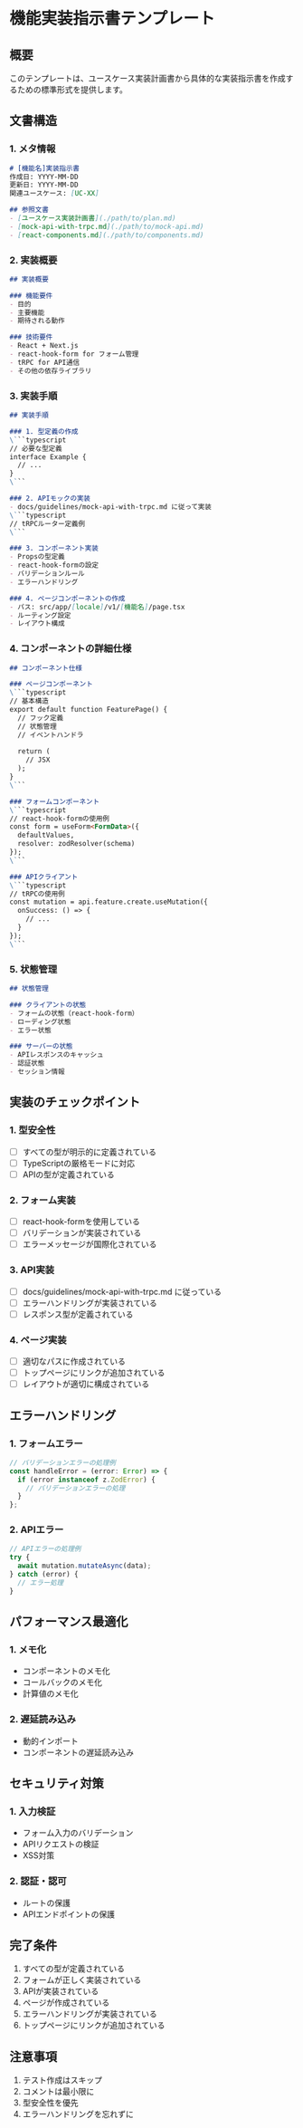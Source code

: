 # 機能実装指示書テンプレート

## 概要

このテンプレートは、ユースケース実装計画書から具体的な実装指示書を作成するための標準形式を提供します。

## 文書構造

### 1. メタ情報
```markdown
# [機能名]実装指示書
作成日: YYYY-MM-DD
更新日: YYYY-MM-DD
関連ユースケース: [UC-XX]

## 参照文書
- [ユースケース実装計画書](./path/to/plan.md)
- [mock-api-with-trpc.md](./path/to/mock-api.md)
- [react-components.md](./path/to/components.md)
```

### 2. 実装概要
```markdown
## 実装概要

### 機能要件
- 目的
- 主要機能
- 期待される動作

### 技術要件
- React + Next.js
- react-hook-form for フォーム管理
- tRPC for API通信
- その他の依存ライブラリ
```

### 3. 実装手順

```markdown
## 実装手順

### 1. 型定義の作成
\```typescript
// 必要な型定義
interface Example {
  // ...
}
\```

### 2. APIモックの実装
- docs/guidelines/mock-api-with-trpc.md に従って実装
\```typescript
// tRPCルーター定義例
\```

### 3. コンポーネント実装
- Propsの型定義
- react-hook-formの設定
- バリデーションルール
- エラーハンドリング

### 4. ページコンポーネントの作成
- パス: src/app/[locale]/v1/[機能名]/page.tsx
- ルーティング設定
- レイアウト構成
```

### 4. コンポーネントの詳細仕様

```markdown
## コンポーネント仕様

### ページコンポーネント
\```typescript
// 基本構造
export default function FeaturePage() {
  // フック定義
  // 状態管理
  // イベントハンドラ
  
  return (
    // JSX
  );
}
\```

### フォームコンポーネント
\```typescript
// react-hook-formの使用例
const form = useForm<FormData>({
  defaultValues,
  resolver: zodResolver(schema)
});
\```

### APIクライアント
\```typescript
// tRPCの使用例
const mutation = api.feature.create.useMutation({
  onSuccess: () => {
    // ...
  }
});
\```
```

### 5. 状態管理

```markdown
## 状態管理

### クライアントの状態
- フォームの状態（react-hook-form）
- ローディング状態
- エラー状態

### サーバーの状態
- APIレスポンスのキャッシュ
- 認証状態
- セッション情報
```

## 実装のチェックポイント

### 1. 型安全性
- [ ] すべての型が明示的に定義されている
- [ ] TypeScriptの厳格モードに対応
- [ ] APIの型が定義されている

### 2. フォーム実装
- [ ] react-hook-formを使用している
- [ ] バリデーションが実装されている
- [ ] エラーメッセージが国際化されている

### 3. API実装
- [ ] docs/guidelines/mock-api-with-trpc.md に従っている
- [ ] エラーハンドリングが実装されている
- [ ] レスポンス型が定義されている

### 4. ページ実装
- [ ] 適切なパスに作成されている
- [ ] トップページにリンクが追加されている
- [ ] レイアウトが適切に構成されている

## エラーハンドリング

### 1. フォームエラー
```typescript
// バリデーションエラーの処理例
const handleError = (error: Error) => {
  if (error instanceof z.ZodError) {
    // バリデーションエラーの処理
  }
};
```

### 2. APIエラー
```typescript
// APIエラーの処理例
try {
  await mutation.mutateAsync(data);
} catch (error) {
  // エラー処理
}
```

## パフォーマンス最適化

### 1. メモ化
- コンポーネントのメモ化
- コールバックのメモ化
- 計算値のメモ化

### 2. 遅延読み込み
- 動的インポート
- コンポーネントの遅延読み込み

## セキュリティ対策

### 1. 入力検証
- フォーム入力のバリデーション
- APIリクエストの検証
- XSS対策

### 2. 認証・認可
- ルートの保護
- APIエンドポイントの保護

## 完了条件

1. すべての型が定義されている
2. フォームが正しく実装されている
3. APIが実装されている
4. ページが作成されている
5. エラーハンドリングが実装されている
6. トップページにリンクが追加されている

## 注意事項

1. テスト作成はスキップ
2. コメントは最小限に
3. 型安全性を優先
4. エラーハンドリングを忘れずに